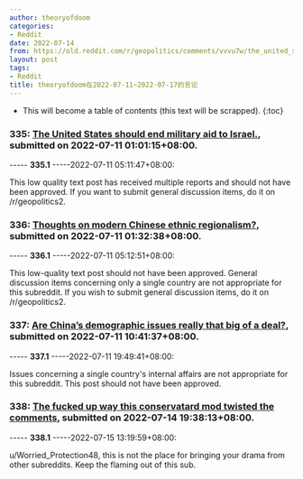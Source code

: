 ```yaml
---
author: theoryofdoom
categories:
- Reddit
date: 2022-07-14
from: https://old.reddit.com/r/geopolitics/comments/vvvu7w/the_united_states_should_end_military_aid_to/
layout: post
tags:
- Reddit
title: theoryofdoom在2022-07-11~2022-07-17的言论
---
```


* This will become a table of contents (this text will be scrapped).
{:toc}

### 335: [The United States should end military aid to Israel.](https://old.reddit.com/r/geopolitics/comments/vvvu7w/the_united_states_should_end_military_aid_to/), submitted on 2022-07-11 01:01:15+08:00.

----- __335.1__ -----2022-07-11 05:11:47+08:00:

This low quality text post has received multiple reports and should not have been approved.  If you want to submit general discussion items, do it on /r/geopolitics2.

### 336: [Thoughts on modern Chinese ethnic regionalism?](https://old.reddit.com/r/geopolitics/comments/vvwix5/thoughts_on_modern_chinese_ethnic_regionalism/), submitted on 2022-07-11 01:32:38+08:00.

----- __336.1__ -----2022-07-11 05:12:51+08:00:

This low-quality text post should not have been approved.  General discussion items concerning only a single country are not appropriate for this subreddit.  If you wish to submit general discussion items, do it on /r/geopolitics2.

### 337: [Are China’s demographic issues really that big of a deal?](https://old.reddit.com/r/geopolitics/comments/vw7ui5/are_chinas_demographic_issues_really_that_big_of/), submitted on 2022-07-11 10:41:37+08:00.

----- __337.1__ -----2022-07-11 19:49:41+08:00:

Issues concerning a single country's internal affairs are not appropriate for this subreddit.  This post should not have been approved.

### 338: [The fucked up way this conservatard mod twisted the comments](https://old.reddit.com/r/Disinfo/comments/vytrml/the_fucked_up_way_this_conservatard_mod_twisted/), submitted on 2022-07-14 19:38:13+08:00.

----- __338.1__ -----2022-07-15 13:19:59+08:00:

u/Worried_Protection48, this is not the place for bringing your drama from other subreddits.  Keep the flaming out of this sub.

